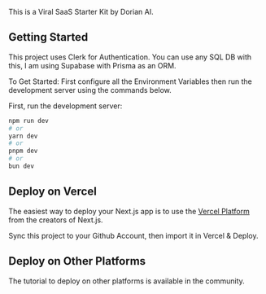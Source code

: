 This is a Viral SaaS Starter Kit by Dorian AI.

## Getting Started

This project uses Clerk for Authentication. You can use any SQL DB with this, I am using Supabase with Prisma as an ORM. 

To Get Started: First configure all the Environment Variables then run the development server using the commands below.  

First, run the development server:

```bash
npm run dev
# or
yarn dev
# or
pnpm dev
# or
bun dev
```

## Deploy on Vercel

The easiest way to deploy your Next.js app is to use the [Vercel Platform](https://vercel.com/new?utm_medium=default-template&filter=next.js&utm_source=create-next-app&utm_campaign=create-next-app-readme) from the creators of Next.js.

Sync this project to your Github Account, then import it in Vercel & Deploy.

## Deploy on Other Platforms

The tutorial to deploy on other platforms is available in the community.
